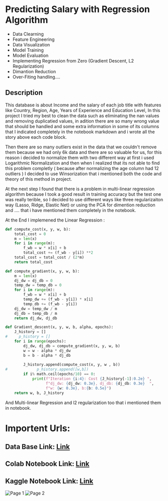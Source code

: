 # Predicting Salary with Regression Algorithm

+ Data Clearning
+ Feature Engineering
+ Data Visualization
+ Model Training
+ Model Evaluation
+ Implementing Regression from Zero (Gradient Descent, L2 Regularization)
+ Dimantion Reduction
+ Over-Fiting handling....

## Description
This database is about Income and the salary of each job title with features like Country, Region, Age, Years of Experience and Education Level, In this project I tried my best to clean the data such as eliminating the nan values and removing duplicatied values, in adition there are so many wrong value that should be handled and some extra information in some of its columns that I indicated completely in the notebook markdown and i wrote all the story above each code block.

Then there are so many outliers exist in the data that we couldn't remove them because we had only 6k data and there are so valuable for us, for this reason i decided to normalize them with two different way at first i used Logarithmic Normalization and then when I realized that its not able to find this problem completly ( because after normalizing the age column had 12 outliers ) I decided to use Winsorization that i mentioned both the code and theory of this method in project. 

At the next step I found that there is a problem in multi-linear regression algorithm because I took a good result in training accuracy but the test one was really terible, so I decided to use different ways like three regularizaiton way (Lasso, Ridge, Elastic Net) or using the PCA for dimention reduction and .... that i have mentioned them completely in the notebook.

At the End I implemened the Linear Regression :
```python
def compute_cost(x, y, w, b):
    total_cost = 0
    m = len(x)
    for i in range(m):
        f_wb = w * x[i] + b
        total_cost += (f_wb - y[i]) **2
    total_cost = total_cost / (2*m)
    return total_cost
```
```python
def compute_gradient(x, y, w, b):
    m = len(x)
    dj_dw = dj_db = 0
    temp_dw = temp_db = 0
    for i in range(m):
        f_wb = w * x[i] + b
        temp_dw += (f_wb - y[i]) * x[i]
        temp_db += (f_wb - y[i])
    dj_dw = temp_dw / m
    dj_db = temp_db / m
    return dj_dw, dj_db
```

```python
def Gradient_descent(x, y, w, b, alpha, epochs):  
    J_history = []
#     p_history = []
    for i in range(epochs):
        dj_dw, dj_db = compute_gradient(x, y, w, b)
        w = w - alpha * dj_dw
        b = b - alpha * dj_db
        
        J_history.append(compute_cost(x, y, w , b))
#             p_history.append([w,b])
        if i% math.ceil(epochs/10) == 0:
            print(f"Iteration {i:4}: Cost {J_history[-1]:0.2e} ",
                  f"dj_dw: {dj_dw: 0.3e}, dj_db: {dj_db: 0.3e}  ",
                  f"w: {w: 0.3e}, b:{b: 0.5e}")
    return w, b, J_history
```
And Multi-linear Regression and l2 regularization too that i mentioned them in notebook.
# Importent Urls:

<h2>Data Base Link: <a href="https://www.kaggle.com/datasets/amirmahdiabbootalebi/salary-by-job-title-and-country">Link</a></h2>
<h2>Colab Notebook Link: <a href="https://colab.research.google.com/drive/1mVqH1VBxk9l5MzJLjwQ8m6CwF6QqRHXf?usp=sharing">Link</a></h2>
<h2>Kaggle Notebook Link: <a href="https://www.kaggle.com/code/amirmahdiabbootalebi/with-this-notebook-you-don-t-need-any-courses">Link</a></h2>

![Page 1](path/to/image1.png)
![Page 2](path/to/image2.png)
